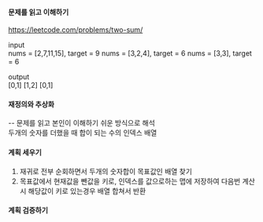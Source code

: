 #### 문제를 읽고 이해하기
https://leetcode.com/problems/two-sum/

input</br>
nums = [2,7,11,15], target = 9
nums = [3,2,4], target = 6
nums = [3,3], target = 6

output</br>
[0,1]
[1,2]
[0,1]


#### 재정의와 추상화<br>
-- 문제를 읽고 본인이 이해하기 쉬운 방식으로 해석<br>
두개의 숫자를 더했을 때 합이 되는 수의 인덱스 배열

#### 계획 세우기<br>
1. 재귀로 전부 순회하면서 두개의 숫자합이 목표값인 배열 찾기
2. 목표값에서 현재값을 뺀값을 키로, 인덱스를 값으로하는 맵에 저장하여 다음번 계산시 해당값이 키로 있는경우 배열 합쳐서 반환

#### 계획 검증하기
 